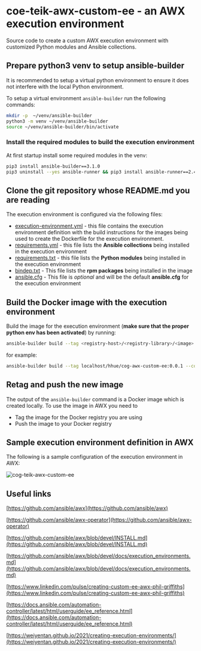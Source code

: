 # coe-teik-awx-custom-ee - an AWX execution environment

Source code to create a custom AWX execution environment with customized Python modules and Ansible collections.

## Prepare python3 venv to setup ansible-builder

It is recommended to setup  a virtual python environment to ensure it does not interfere with the local Python environment.

To setup a virtual environment `ansible-builder` run the following commands:

```bash
mkdir -p  ~/venv/ansible-builder
python3 -m venv ~/venv/ansible-builder
source ~/venv/ansible-builder/bin/activate
```

### Install the required modules to build the execution environment

At first startup install some required modules in the venv:

```bash
pip3 install ansible-builder==3.1.0
pip3 uninstall --yes ansible-runner && pip3 install ansible-runner==2.4.0
```

## Clone the git repository whose README.md you are reading

The execution environment is configured via the following files:

- [execution-environment.yml](https://github.com/hhue13/cog-teik-awx-custom-ee/blob/master/execution-environment.yml) - this file contains the execution environment definition with the build instructions for the images being used to create the Dockerfile for the execution environment.
- [requirements.yml](https://github.com/hhue13/cog-teik-awx-custom-ee/blob/master/requirements.yml) - this file lists the **Ansible collections** being installed in the execution environment
- [requirements.txt](https://github.com/hhue13/cog-teik-awx-custom-ee/blob/master/requirements.txt) - this file lists the **Python modules** being installed in the execution environment
- [bindep.txt](https://github.com/hhue13/cog-teik-awx-custom-ee/blob/master/bindep.txt) - This file lists the **rpm packages** being installed in the image
- [ansible.cfg](https://github.com/hhue13/cog-teik-awx-custom-ee/blob/master/ansible.cfg) - This file is *optional* and will be the default **ansible.cfg** for the execution environment

## Build the Docker image with the execution environment

Build the image for the execution environment (**make sure that the proper python env has been activated**) by running:

```bash
ansible-builder build --tag <registry-host>/<registry-library>/<image>:<tag> --context ./context --container-runtime podman --file execution-environment.yml --prune-images --verbosity 3 --build-arg PKGMGR=/usr/bin/microdnf
```

for example:

```bash
ansible-builder build --tag localhost/hhue/cog-awx-custom-ee:0.0.1 --context ./context --container-runtime podman  --file execution-environment.yml --prune-images --verbosity 3 --build-arg PKGMGR=/usr/bin/microdnf
```

## Retag and push the new image

The output of the `ansible-builder` command is a Docker image which is created locally. To use the image in AWX you need to

- Tag the image for the Docker registry you are using
- Push the image to your Docker registry

## Sample execution environment definition in AWX

The following is a sample configuration of the execution environment in AWX:

![cog-teik-awx-custom-ee](images/sample_awx_ee.png)

## Useful links

[https://github.com/ansible/awx](https://github.com/ansible/awx)

[https://github.com/ansible/awx-operator](https://github.com/ansible/awx-operator)

[https://github.com/ansible/awx/blob/devel/INSTALL.md](https://github.com/ansible/awx/blob/devel/INSTALL.md)

[https://github.com/ansible/awx/blob/devel/docs/execution_environments.md](https://github.com/ansible/awx/blob/devel/docs/execution_environments.md)

[https://www.linkedin.com/pulse/creating-custom-ee-awx-phil-griffiths](https://www.linkedin.com/pulse/creating-custom-ee-awx-phil-griffiths)

[https://docs.ansible.com/automation-controller/latest/html/userguide/ee_reference.html](https://docs.ansible.com/automation-controller/latest/html/userguide/ee_reference.html)

[https://weiyentan.github.io/2021/creating-execution-environments/](https://weiyentan.github.io/2021/creating-execution-environments/)
